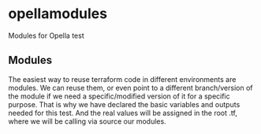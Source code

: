 # opellamodules
Modules for Opella test

## Modules
The easiest way to reuse terraform code in different environments are modules. We can reuse them, or even point to a different branch/version of the module if we need a specific/modified version of it for a specific purpose. 
That is why we have declared the basic variables and outputs needed for this test. And the real values will be assigned in the root .tf, where we will be calling via source our modules. 
